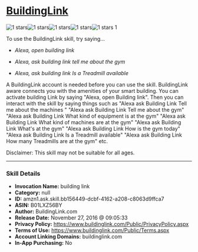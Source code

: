 # [BuildingLink](http://alexa.amazon.com/#skills/amzn1.ask.skill.bb156449-dcbf-4162-a208-c8063d9ffca7)
![1 stars](../../images/ic_star_black_18dp_1x.png)![1 stars](../../images/ic_star_border_black_18dp_1x.png)![1 stars](../../images/ic_star_border_black_18dp_1x.png)![1 stars](../../images/ic_star_border_black_18dp_1x.png)![1 stars](../../images/ic_star_border_black_18dp_1x.png) 1

To use the BuildingLink skill, try saying...

* *Alexa, open building link*

* *Alexa, ask building link tell me about the gym*

* *Alexa, ask building link Is a Treadmill  available*

A BuildingLink account is needed before you can use the skill. BuildingLink aware connects you with the amenities of your smart building.
You can activate building Link  by saying "Alexa, open Building link". Then you can interact with the skill by saying things such as "Alexa ask Building Link  Tell me about the machines "
"Alexa ask Building Link   Tell me about the gym"
"Alexa ask Building Link   What kind of equipment is at the gym"
"Alexa ask Building Link   What kind of machines are at the gym"
"Alexa ask Building Link   What's at the gym"
"Alexa ask Building Link  How is the gym today"
"Alexa ask Building Link  Is a Treadmill  available"
"Alexa ask Building Link  How many Treadmills are at the gym" etc.

Disclaimer: This skill may not be suitable for all ages.

***

### Skill Details

* **Invocation Name:** building link
* **Category:** null
* **ID:** amzn1.ask.skill.bb156449-dcbf-4162-a208-c8063d9ffca7
* **ASIN:** B01LXZ56BY
* **Author:** BuildingLink.com
* **Release Date:** November 27, 2016 @ 09:05:33
* **Privacy Policy:** https://www.buildinglink.com/Public/PrivacyPolicy.aspx
* **Terms of Use:** https://www.buildinglink.com/Public/Terms.aspx
* **Account Linking Domains:** buildinglink.com
* **In-App Purchasing:** No
